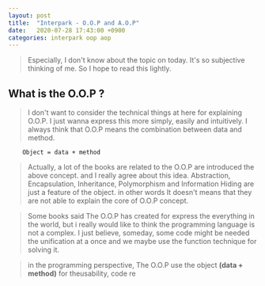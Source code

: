 ```yaml
---
layout: post
title:  "Interpark - O.O.P and A.O.P"
date:   2020-07-28 17:43:00 +0900
categories: interpark oop aop
---
```


> Especially, I don't know about the topic on today. It's so subjective thinking of me. So I hope to read this lightly.

## What is the O.O.P ?

> I don't want to consider the technical things at here for explaining O.O.P. I just wanna express this more simply, easily and intuitively.
I always think that O.O.P means the combination between data and method.

```
    Object = data + method
```

> Actually, a lot of the books are related to the O.O.P are introduced the above concept. and I really agree about this idea.
Abstraction, Encapsulation, Inheritance, Polymorphism and Information Hiding are just a feature of the object. in other words
It doesn't means that they are not able to explain the core of O.O.P concept. 

> Some books said The O.O.P has created for express the everything in the world, but i really would like to think 
the programming language is not a complex. I just believe, someday, some code might be needed the unification at a once and
we maybe use the function technique for solving it.

> in the programming perspective, The O.O.P use the object __(data + method)__ for theusability, code re